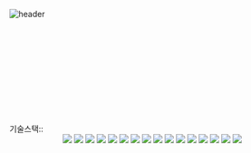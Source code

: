 ![header](https://capsule-render.vercel.app/api?type=venom&text=Hi,%20I'm%20Nayoung!&height=150&fontSize=70&color=0:8871e5,100:b678c4&stroke=b678c4)<br><br>
<center></center>
<br/>
<br/>
 <br>
  <br>
  <!--
<a href="https://github.com/jny4867" target="_blank">
<img src=https://img.shields.io/badge/github-%2324292e.svg?&style=for-the-badge&logo=github&logoColor=white alt=github style="margin-bottom: 5px;" />
</a>&nbsp;-->
<!--<img src=https://img.shields.io/badge/linkedin-%231E77B5.svg?&style=for-the-badge&logo=linkedin&logoColor=white alt=linkedin style="margin-bottom: 5px;" />-->
 <br>
  <br>
   <br>
<br><br>기술스택::
<div class="image-container">
<div align=center> 
  <img src="https://img.shields.io/badge/java-007396?style=for-the-badge&logo=java&logoColor=white"> 
  <img src="https://img.shields.io/badge/c++-00599C?style=for-the-badge&logo=c%2B%2B&logoColor=white">
  <img src="https://img.shields.io/badge/python-3776AB?style=for-the-badge&logo=python&logoColor=white"> 
  
  <img src="https://img.shields.io/badge/html5-E34F26?style=for-the-badge&logo=html5&logoColor=white"> 
  <img src="https://img.shields.io/badge/css-1572B6?style=for-the-badge&logo=css3&logoColor=white"> 
  <img src="https://img.shields.io/badge/javascript-F7DF1E?style=for-the-badge&logo=javascript&logoColor=black"> 
 <!-- <img src="https://img.shields.io/badge/jquery-0769AD?style=for-the-badge&logo=jquery&logoColor=white">-->
  
  <!--<img src="https://img.shields.io/badge/oracle-F80000?style=for-the-badge&logo=oracle&logoColor=white"> -->
  <img src="https://img.shields.io/badge/mysql-4479A1?style=for-the-badge&logo=mysql&logoColor=white"> 
 <!-- <img src="https://img.shields.io/badge/mariaDB-003545?style=for-the-badge&logo=mariaDB&logoColor=white"> -->
  <img src="https://img.shields.io/badge/mongoDB-47A248?style=for-the-badge&logo=MongoDB&logoColor=white">
 <!-- <img src="https://img.shields.io/badge/firebase-FFCA28?style=for-the-badge&logo=firebase&logoColor=white">-->
  
 <!-- <img src="https://img.shields.io/badge/react-61DAFB?style=for-the-badge&logo=react&logoColor=black"> -->
  <!-- <img src="https://img.shields.io/badge/vue.js-4FC08D?style=for-the-badge&logo=vue.js&logoColor=white"> -->
 <!-- <img src="https://img.shields.io/badge/angular.js-DD0031?style=for-the-badge&logo=angularjs&logoColor=white">-->
  <img src="https://img.shields.io/badge/node.js-339933?style=for-the-badge&logo=Node.js&logoColor=white">
  
  <img src="https://img.shields.io/badge/spring-6DB33F?style=for-the-badge&logo=spring&logoColor=white"> 
  <img src="https://img.shields.io/badge/express-000000?style=for-the-badge&logo=express&logoColor=white">
 <!-- <img src="https://img.shields.io/badge/django-092E20?style=for-the-badge&logo=django&logoColor=white">-->
<!--  <img src="https://img.shields.io/badge/flask-000000?style=for-the-badge&logo=flask&logoColor=white">-->
  <img src="https://img.shields.io/badge/flutter-02569B?style=for-the-badge&logo=flutter&logoColor=white">
  
  <!-- <img src="https://img.shields.io/badge/bootstrap-7952B3?style=for-the-badge&logo=bootstrap&logoColor=white">-->

  <img src="https://img.shields.io/badge/linux-FCC624?style=for-the-badge&logo=linux&logoColor=black"> 
  <img src="https://img.shields.io/badge/amazonaws-232F3E?style=for-the-badge&logo=amazonaws&logoColor=white"> 
  <!--<img src="https://img.shields.io/badge/apache tomcat-F8DC75?style=for-the-badge&logo=apachetomcat&logoColor=white">-->
  
  <img src="https://img.shields.io/badge/github-181717?style=for-the-badge&logo=github&logoColor=white">
  <img src="https://img.shields.io/badge/git-F05032?style=for-the-badge&logo=git&logoColor=white">
 <!-- <img src="https://img.shields.io/badge/fontawesome-339AF0?style=for-the-badge&logo=fontawesome&logoColor=white">-->
  <br>

</div>

<!--<div class="image-container">
    <img src="https://capsule-render.vercel.app/api?type=rect&color=0:E34C26,10:DA5B0B,30:C6538C,75:3572A5,100:A371F7&height=40&section=footer&text=&fontSize=0" alt="Capsule Render" width="100%"/>
</div>-->
